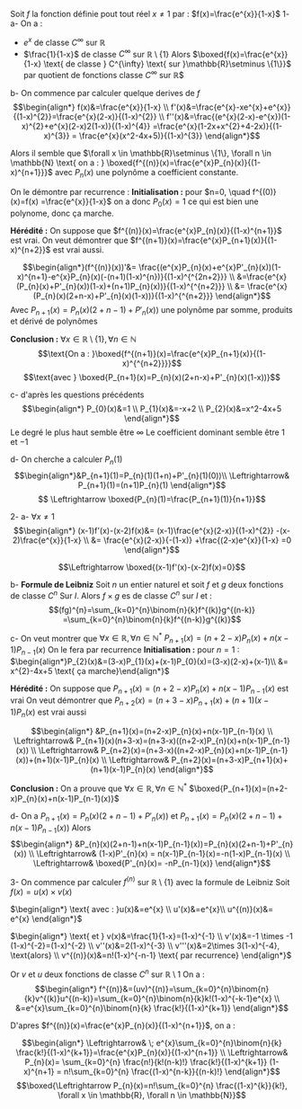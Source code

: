 Soit $f$ la fonction définie pout tout réel $x \neq 1$ par : $f(x)=\frac{e^{x}}{1-x}$
1- 
a- On a :
- $e^{x}$ de classe $C^{\infty}$ sur $\mathbb{R}$
- $\frac{1}{1-x}$ de classe $C^{\infty}$ sur $\mathbb{R} \setminus \{1\}$
Alors $\boxed{f(x)=\frac{e^{x}}{1-x} \text{  de classe  } C^{\infty} \text{  sur  }\mathbb{R}\setminus \{1\}}$ par quotient de fonctions classe $C^{\infty}$ sur $\mathbb{R}$$

b- On commence par calculer quelque derives de $f$
$$\begin{align*} f(x)&=\frac{e^{x}}{1-x} \\ f'(x)&=\frac{e^{x}-xe^{x}+e^{x}}{(1-x)^{2}}=\frac{e^{x}(2-x)}{(1-x)^{2}} \\ f''(x)&=\frac{(e^{x}(2-x)-e^{x})(1-x)^{2}+e^{x}(2-x)2(1-x)}{(1-x)^{4}} =\frac{e^{x}(1-2x+x^{2}+4-2x)}{(1-x)^{3}} = \frac{e^{x}(x^2-4x+5)}{(1-x)^{3}} \end{align*}$$

Alors il semble que $\forall x \in \mathbb{R}\setminus \{1\}, \forall n \in \mathbb{N} \text{  on a : } \boxed{f^{(n)}(x)=\frac{e^{x}P_{n}(x)}{(1-x)^{n+1}}}$
avec $P_{n}(x)$ une polynôme a coefficient constante.

On le démontre par recurrence :
**Initialisation :** 
pour $n=0, \quad f^{(0)}(x)=f(x) =\frac{e^{x}}{1-x}$
on a donc $P_{0}(x)=1$ ce qui est bien une polynome, donc ça marche.

**Hérédité :** On suppose que $f^{(n)}(x)=\frac{e^{x}P_{n}(x)}{(1-x)^{n+1}}$ est vrai.
On veut démontrer que $f^{(n+1)}(x)=\frac{e^{x}P_{n+1}(x)}{(1-x)^{n+2}}$  est vrai aussi.

$$\begin{align*}(f^{(n)}(x))'&= \frac{(e^{x}P_{n}(x)+e^{x}P'_{n}(x))(1-x)^{n+1}-e^{x}P_{n}(x)(-(n+1)(1-x)^{n})}{(1-x)^{^{2n+2}}} \\ &=\frac{e^{x}(P_{n}(x)+P'_{n}(x))(1-x)+(n+1)P_{n}(x))}{(1-x)^{^{n+2}}} \\ &= \frac{e^{x}(P_{n}(x)(2+n-x)+P'_{n}(x)(1-x))}{(1-x)^{^{n+2}}} \end{align*}$$
Avec $P_{n+1}(x)=P_{n}(x)(2+n-1)+P'_{n}(x))$ une polynôme par somme, produits et dérivé de polynômes

**Conclusion :** $\forall x \in \mathbb{R}\setminus \{1\}, \forall n \in \mathbb{N}$
$$\text{On a :  }\boxed{f^{(n+1)}(x)=\frac{e^{x}P_{n+1}(x)}{(1-x)^{^{n+2}}}}$$
$$\text{avec  } \boxed{P_{n+1}(x)=P_{n}(x)(2+n-x)+P'_{n}(x)(1-x))}$$

c- d'après les questions précédents 
$$\begin{align*} P_{0}(x)&=1 \\ P_{1}(x)&=-x+2 \\ P_{2}(x)&=x^2-4x+5  \end{align*}$$
Le degré le plus haut semble être $\infty$
Le coefficient dominant semble être $1$ et $-1$  

d- On cherche a calculer $P_{n}(1)$
$$\begin{align*}&P_{n+1}(1)=P_{n}(1)(1+n)+P'_{n}(1)(0))\\ \Leftrightarrow& P_{n+1}(1)=(n+1)P_{n}(1) \end{align*}$$$$ \Leftrightarrow \boxed{P_{n}(1)=\frac{P_{n+1}(1)}{n+1}}$$

2- 
a- $\forall x \neq 1$
$$\begin{align*} (x-1)f'(x)-(x-2)f(x)&= (x-1)\frac{e^{x}(2-x)}{(1-x)^{2}} -(x-2)\frac{e^{x}}{1-x} \\ &= \frac{e^{x}(2-x)}{-(1-x)} +\frac{(2-x)e^{x}}{1-x} =0 \end{align*}$$

$$\Leftrightarrow \boxed{(x-1)f'(x)-(x-2)f(x)=0}$$

b- **Formule de Leibniz**
Soit $n$ un entier naturel et soit $f$ et $g$ deux fonctions de classe $C^{n}$ Sur $I$. Alors $f \times g$ es de classe $C^{n}$ sur $I$ et :
$$(fg)^{n}=\sum_{k=0}^{n}\binom{n}{k}f^{(k)}g^{(n-k)} =\sum_{k=0}^{n}\binom{n}{k}f^{(n-k)}g^{(k)}$$

c- On veut montrer que $\forall x \in \mathbb{R}, \forall n \in \mathbb{N}^{*}$ 
$P_{n+1}(x)=(n+2-x)P_{n}(x)+n(x-1)P_{n-1}(x)$
On le fera par recurrence
**Initialisation :**
pour $n=1$ : 
$\begin{align*}P_{2}(x)&=(3-x)P_{1}(x)+(x-1)P_{0}(x)=(3-x)(2-x)+(x-1)\\ &= x^{2}-4x+5 \text{  ça marche}\end{align*}$ 

**Hérédité :** On suppose que $P_{n+1}(x)=(n+2-x)P_{n}(x)+n(x-1)P_{n-1}(x)$ est vrai
On veut démontrer que $P_{n+2}(x)=(n+3-x)P_{n+1}(x)+(n+1)(x-1)P_{n}(x)$ est vrai aussi

$$\begin{align*} &P_{n+1}(x)=(n+2-x)P_{n}(x)+n(x-1)P_{n-1}(x) \\ \Leftrightarrow& P_{n+1}(x)(n+3-x)=(n+3-x)((n+2-x)P_{n}(x)+n(x-1)P_{n-1}(x)) \\ \Leftrightarrow& P_{n+2}(x)=(n+3-x)((n+2-x)P_{n}(x)+n(x-1)P_{n-1}(x))+(n+1)(x-1)P_{n}(x) \\ \Leftrightarrow& P_{n+2}(x)=(n+3-x)P_{n+1}(x)+(n+1)(x-1)P_{n}(x) \end{align*}$$

**Conclusion :** On a prouve que $\forall x \in \mathbb{R}, \forall n \in \mathbb{N}^{*}$ 
$\boxed{P_{n+1}(x)=(n+2-x)P_{n}(x)+n(x-1)P_{n-1}(x)}$

d- On  a $P_{n+1}(x)=P_{n}(x)(2+n-1)+P'_{n}(x))$
          et $P_{n+1}(x)=P_{n}(x)(2+n-1)+n(x-1)P_{n-1}(x))$
Alors
$$\begin{align*} &P_{n}(x)(2+n-1)+n(x-1)P_{n-1}(x))=P_{n}(x)(2+n-1)+P'_{n}(x)) \\ \Leftrightarrow& (1-x)P'_{n}(x) = n(x-1)P_{n-1}(x)=-n(1-x)P_{n-1}(x) \\ \Leftrightarrow& \boxed{P'_{n}(x)= -nP_{n-1}(x)} \end{align*}$$

3- On commence par calculer $f^{(n)}$ sur $\mathbb{R}\setminus \{1\}$ avec la formule de Leibniz
Soit $f(x)=u(x)\times v(x)$

$\begin{align*} \text{  avec :  }u(x)&=e^{x} \\ u'(x)&=e^{x}\\ u^{(n)}(x)&= e^{x} \end{align*}$ 

$\begin{align*} \text{  et  } v(x)&=\frac{1}{1-x}=(1-x)^{-1} \\ v'(x)&=-1 \times -1 (1-x)^{-2}=(1-x)^{-2} \\ v''(x)&=2(1-x)^{-3} \\ v'''(x)&=2\times 3(1-x)^{-4}, \text{alors} \\ v^{(n)}(x)&=n!(1-x)^{-n-1} \text{  par recurrence} \end{align*}$

Or $v$ et $u$ deux fonctions de classe $C^{n}$ sur $\mathbb{R} \setminus 1$
On a :
$$\begin{align*} f^{(n)}&=(uv)^{(n)}=\sum_{k=0}^{n}\binom{n}{k}v^{(k)}u^{(n-k)}=\sum_{k=0}^{n}\binom{n}{k}k!(1-x)^{-k-1}e^{x} \\ &=e^{x}\sum_{k=0}^{n}\binom{n}{k} \frac{k!}{(1-x)^{k+1}} \end{align*}$$

D'apres $f^{(n)}(x)=\frac{e^{x}P_{n}(x)}{(1-x)^{n+1}}$, on a :

$$\begin{align*} \Leftrightarrow& \; e^{x}\sum_{k=0}^{n}\binom{n}{k} \frac{k!}{(1-x)^{k+1}}=\frac{e^{x}P_{n}(x)}{(1-x)^{n+1}} \\ \Leftrightarrow& P_{n}(x)= \sum_{k=0}^{n} \frac{n!}{k!(n-k)!} \frac{k!}{(1-x)^{k+1}} (1-x)^{n+1} = n!\sum_{k=0}^{n}  \frac{(1-x)^{n-k}}{(n-k)!} \end{align*}$$
$$\boxed{\Leftrightarrow P_{n}(x)=n!\sum_{k=0}^{n}  \frac{(1-x)^{k}}{k!}, \forall x \in \mathbb{R}, \forall n \in \mathbb{N}}$$





